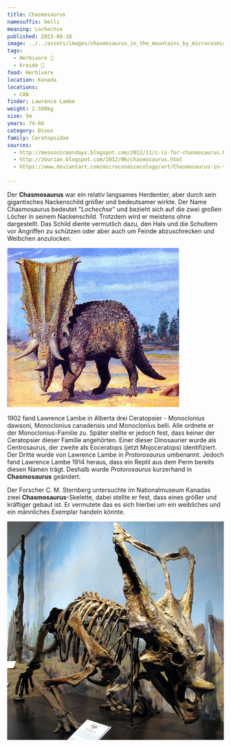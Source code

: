 ```yaml
---
title: Chasmosaurus
namesuffix: belli
meaning: Lochechse
published: 2023-08-18
image: ../../assets/images/chasmosaurus_in_the_mountains_by_microcosmicecology_d79v90n-pre.jpg
tags:
  - Herbivore 🌿
  - Kreide 🦴
food: Herbivore
location: Kanada
locations:
  - CAN
finder: Lawrence Lambe
weight: 2.500kg
size: 5m
years: 74-66
category: Dinos
family: Ceratopsidae
sources:
  - http://mesozoicmondays.blogspot.com/2012/11/c-is-for-chasmosaurus.html>
  - http://zburian.blogspot.com/2012/06/chasmosaurus.html
  - https://www.deviantart.com/microcosmicecology/art/Chasmosaurus-in-the-Mountains-439837799

---
```

D﻿er **Chasmosaurus** war ein relativ langsames Herdentier, aber durch sein gigantisches Nackenschild größer und bedeutsamer wirkte. Der Name Chasmosaurus bedeutet "*Lochechse*" und bezieht sich auf die zwei großen Löcher in seinem Nackenschild. Trotzdem wird er meistens ohne dargestellt. Das Schild diente vermutlich dazu, den Hals und die Schultern vor Angriffen zu schützen oder aber auch um Feinde abzuschrecken und Weibchen anzulocken.

![Chasmosaurus](../../assets/images/chasmosaurus_by_zdenek_burian_1976.jpg)

1﻿902 fand Lawrence Lambe in Alberta drei Ceratopsier - Monoclonius dawsoni, Monoclonius canadensis und Monoclonius belli. Alle ordnete er der Monoclonius-Familie zu. Später stellte er jedoch fest, dass keiner der Ceratopsier dieser Familie angehörten. Einer dieser Dinosaurier wurde als Centrosaurus, der zweite als Eoceratops (jetzt Mojoceratops) identifiziert. Der Dritte wurde von Lawrence Lambe in *Protorosaurus* umbenannt. Jedoch fand Lawrence Lambe 1914 heraus, dass ein Reptil aus dem Perm bereits diesen Namen trägt. Deshalb wurde *Protorosaurus* kurzerhand in **Chasmosaurus** geändert.  

Der Forscher C. M. Sternberg untersuchte im Nationalmuseum Kanadas zwei **Chasmosaurus**-Skelette, dabei stellte er fest, dass eines größer und kräftiger gebaut ist. Er vermutete das es sich hierbei um ein weibliches und ein männliches Exemplar handeln könnte.

![Chasmosaurusskelett](../../assets/images/r.jpeg)
